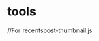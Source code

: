 # tools
//For recentspost-thumbnail.js

<script style='text/javascript'>
var numberOfPosts = 9;
var showPostDate = false;
var showSummary = false;
var titleLength = 0;
var showCommentCount = false;
var showThumbs = true;
var showNoImage = true;
var imgDim = 89;
var imgFloat = 'left';
var myMargin = 5;
var mediaThumbsOnly = true;
var showReadMore = false;
</script>
<script src='/feeds/posts/summary?max-results=9&amp;orderby=published&amp;alt=json-in-script&amp;callback=bprecentpostswiththumbnails'></script>
